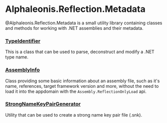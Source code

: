 # Alphaleonis.Reflection.Metadata

@Alphaleonis.Reflection.Metadata is a small utility library containing classes and methods for working with 
.NET assemblies and their metadata.


### [TypeIdentifier](xref:Alphaleonis.Reflection.Metadata.TypeIdentifier)

This is a class that can be used to parse, deconstruct and modify a .NET type name. 

### [AssemblyInfo](xref:Alphaleonis.Reflection.Metadata.AssemblyInfo)

Class providing some basic information about an assembly file, such as it's name, references, target
framework version and more, without the need to load it into the appdomain with the `Assembly.ReflectionOnlyLoad` api.

### [StrongNameKeyPairGenerator](xref:Alphaleonis.Reflection.Metadata.StrongNameKeyPairGenerator)

Utility that can be used to create a strong name key pair file (.snk).